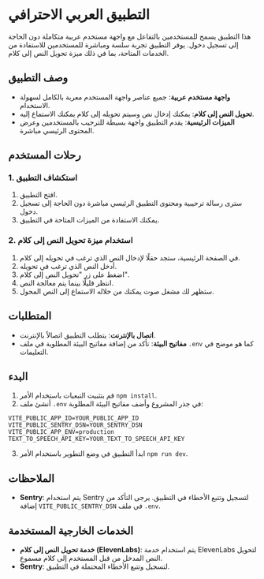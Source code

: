 # التطبيق العربي الاحترافي

هذا التطبيق يسمح للمستخدمين بالتفاعل مع واجهة مستخدم عربية متكاملة دون الحاجة إلى تسجيل دخول. يوفر التطبيق تجربة سلسة ومباشرة للمستخدمين للاستفادة من الخدمات المتاحة، بما في ذلك ميزة تحويل النص إلى كلام.

## وصف التطبيق

- **واجهة مستخدم عربية**: جميع عناصر واجهة المستخدم معربة بالكامل لسهولة الاستخدام.
- **تحويل النص إلى كلام**: يمكنك إدخال نص وسيتم تحويله إلى كلام يمكنك الاستماع إليه.
- **الميزات الرئيسية**: يقدم التطبيق واجهة بسيطة للترحيب بالمستخدمين وعرض المحتوى الرئيسي مباشرة.

## رحلات المستخدم

### 1. استكشاف التطبيق

1. افتح التطبيق.
2. سترى رسالة ترحيبية ومحتوى التطبيق الرئيسي مباشرة دون الحاجة إلى تسجيل دخول.
3. يمكنك الاستفادة من الميزات المتاحة في التطبيق.

### 2. استخدام ميزة تحويل النص إلى كلام

1. في الصفحة الرئيسية، ستجد حقلًا لإدخال النص الذي ترغب في تحويله إلى كلام.
2. أدخل النص الذي ترغب في تحويله.
3. اضغط على زر "تحويل النص إلى كلام".
4. انتظر قليلًا بينما يتم معالجة النص.
5. ستظهر لك مشغل صوت يمكنك من خلاله الاستماع إلى النص المحول.

## المتطلبات

- **اتصال بالإنترنت**: يتطلب التطبيق اتصالاً بالإنترنت.
- **مفاتيح البيئة**: تأكد من إضافة مفاتيح البيئة المطلوبة في ملف `.env` كما هو موضح في التعليمات.

## البدء

1. قم بتثبيت التبعيات باستخدام الأمر `npm install`.
2. أنشئ ملف `.env` في جذر المشروع وأضف مفاتيح البيئة المطلوبة:

```env
VITE_PUBLIC_APP_ID=YOUR_PUBLIC_APP_ID
VITE_PUBLIC_SENTRY_DSN=YOUR_SENTRY_DSN
VITE_PUBLIC_APP_ENV=production
TEXT_TO_SPEECH_API_KEY=YOUR_TEXT_TO_SPEECH_API_KEY
```

3. ابدأ التطبيق في وضع التطوير باستخدام الأمر `npm run dev`.

## الملاحظات

- **Sentry**: يتم استخدام Sentry لتسجيل وتتبع الأخطاء في التطبيق. يرجى التأكد من إضافة `VITE_PUBLIC_SENTRY_DSN` في ملف `.env`.

## الخدمات الخارجية المستخدمة

- **خدمة تحويل النص إلى كلام (ElevenLabs)**: يتم استخدام خدمة ElevenLabs لتحويل النص المدخل من قبل المستخدم إلى كلام مسموع.
- **Sentry**: لتسجيل وتتبع الأخطاء المحتملة في التطبيق.